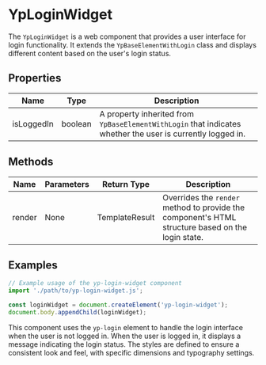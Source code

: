 # YpLoginWidget

The `YpLoginWidget` is a web component that provides a user interface for login functionality. It extends the `YpBaseElementWithLogin` class and displays different content based on the user's login status.

## Properties

| Name       | Type | Description |
|------------|------|-------------|
| isLoggedIn | boolean | A property inherited from `YpBaseElementWithLogin` that indicates whether the user is currently logged in. |

## Methods

| Name   | Parameters | Return Type | Description |
|--------|------------|-------------|-------------|
| render | None       | TemplateResult | Overrides the `render` method to provide the component's HTML structure based on the login state. |

## Examples

```typescript
// Example usage of the yp-login-widget component
import './path/to/yp-login-widget.js';

const loginWidget = document.createElement('yp-login-widget');
document.body.appendChild(loginWidget);
```

This component uses the `yp-login` element to handle the login interface when the user is not logged in. When the user is logged in, it displays a message indicating the login status. The styles are defined to ensure a consistent look and feel, with specific dimensions and typography settings.